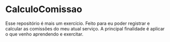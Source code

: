 # CalculoComissao
Esse repositório é mais um exercício. Feito para eu poder registrar e calcular as comissões do meu atual serviço.
A principal finalidade é aplicar o que venho aprendendo e exercitar.

